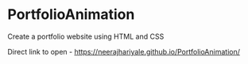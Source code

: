 # PortfolioAnimation
Create a portfolio website using HTML and CSS 

Direct link to open -  https://neerajhariyale.github.io/PortfolioAnimation/
